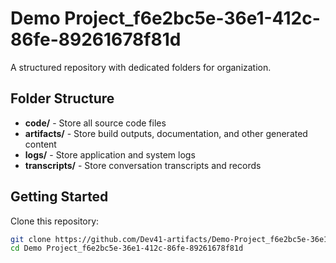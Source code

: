 # Demo Project_f6e2bc5e-36e1-412c-86fe-89261678f81d
A structured repository with dedicated folders for organization.

## Folder Structure

- **code/** - Store all source code files
- **artifacts/** - Store build outputs, documentation, and other generated content
- **logs/** - Store application and system logs
- **transcripts/** - Store conversation transcripts and records

## Getting Started

Clone this repository:
```bash
git clone https://github.com/Dev41-artifacts/Demo-Project_f6e2bc5e-36e1-412c-86fe-89261678f81d
cd Demo Project_f6e2bc5e-36e1-412c-86fe-89261678f81d
```
